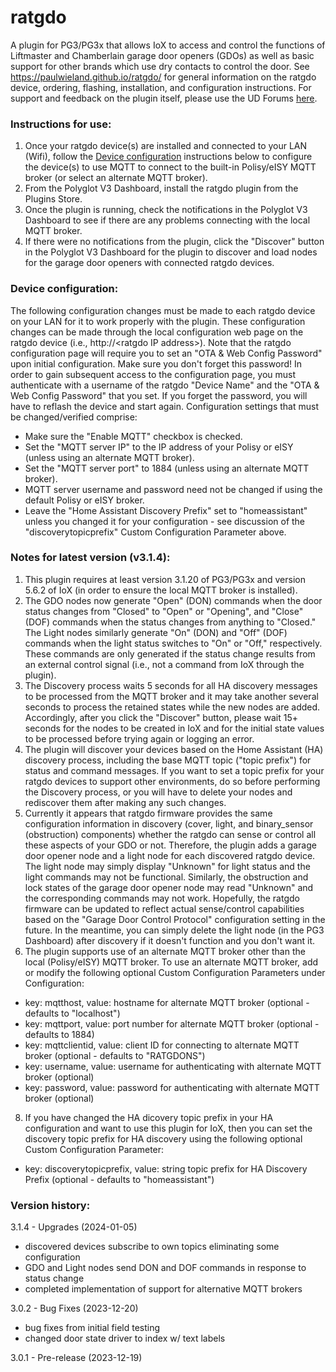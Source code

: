 # ratgdo
A plugin for PG3/PG3x that allows IoX to access and control the functions of Liftmaster and Chamberlain garage door openers (GDOs) as well as basic support for other brands which use dry contacts to control the door. See https://paulwieland.github.io/ratgdo/ for general information on the ratgdo device, ordering, flashing, installation, and configuration instructions. For support and feedback on the plugin itself, please use the UD Forums [here](https://forum.universal-devices.com/forum/436-ratgdo/).

### Instructions for use:

1. Once your ratgdo device(s) are installed and connected to your LAN (Wifi), follow the [Device configuration](#config) instructions below to configure the device(s) to use MQTT to connect to the built-in Polisy/eISY MQTT broker (or select an alternate MQTT broker).
2. From the Polyglot V3 Dashboard, install the ratgdo plugin from the Plugins Store.
3. Once the plugin is running, check the notifications in the Polyglot V3 Dashboard to see if there are any problems connecting with the local MQTT broker.
4. If there were no notifications from the plugin, click the "Discover" button in the Polyglot V3 Dashboard for the plugin to discover and load nodes for the garage door openers with connected ratgdo devices.

### <a name="config">Device configuration:</a>
The following configuration changes must be made to each ratgdo device on your LAN for it to work properly with the plugin. These configuration changes can be made through the local configuration web page on the ratgdo device (i.e., http://\<ratgdo IP address\>). Note that the ratgdo configuration page will require you to set an "OTA & Web Config Password" upon initial configuration. Make sure  you don't forget this password! In order to gain subsequent access to the configuration page, you must authenticate with a username of the ratgdo "Device Name" and the "OTA & Web Config Password" that you set. If you forget the password, you will have to reflash the device and start again.
Configuration settings that must be changed/verified comprise:
   * Make sure the "Enable MQTT" checkbox is checked.
   * Set the "MQTT server IP" to the IP address of your Polisy or eISY (unless using an alternate MQTT broker).
   * Set the "MQTT server port" to 1884 (unless using an alternate MQTT broker).
   * MQTT server username and password need not be changed if using the default Polisy or eISY broker.
   * Leave the "Home Assistant Discovery Prefix" set to "homeassistant" unless you changed it for your configuration - see discussion of the "discoverytopicprefix" Custom Configuration Parameter above.

### Notes for latest version (v3.1.4):
1. This plugin requires at least version 3.1.20 of PG3/PG3x and version 5.6.2 of IoX (in order to ensure the local MQTT broker is installed).
2. The GDO nodes now generate "Open" (DON) commands when the door status changes from "Closed" to "Open" or "Opening", and "Close" (DOF) commands when the status changes from anything to "Closed." The Light nodes similarly generate "On" (DON) and "Off" (DOF) commands when the light status switches to "On" or "Off," respectively. These commands are only generated if the status change results from an external control signal (i.e., not a command from IoX through the plugin).
3. The Discovery process waits 5 seconds for all HA discovery messages to be processed from the MQTT broker and it may take another several seconds to process the retained states while the new nodes are added. Accordingly, after you click the "Discover" button, please wait 15+ seconds for the nodes to be created in IoX and for the initial state values to be processed before trying again or logging an error.
4. The  plugin will discover your devices based on the Home Assistant (HA) discovery process, including the base MQTT topic ("topic prefix") for status and command messages. If you want to set a topic prefix for your ratgdo devices to support other environments, do so before performing the Discovery process, or you will have to delete your nodes and rediscover them after making any such changes.
6. Currently it appears that ratgdo firmware provides the same configuration information in discovery (cover, light, and binary_sensor (obstruction) components) whether the ratgdo can sense or control all these aspects of your GDO or not. Therefore, the plugin adds a garage door opener node and a light node for each discovered ratgdo device. The light node may simply display "Unknown" for light status and the light commands may not be functional. Similarly, the obstruction and lock states of the garage door opener node may read "Unknown" and the corresponding commands may not work. Hopefully, the ratgdo firmware can be updated to reflect actual sense/control capabilities based on the "Garage Door Control Protocol" configuration setting in the future. In the meantime, you can simply delete the light node (in the PG3 Dashboard) after discovery if it doesn't function and you don't want it.
7. The plugin supports use of an alternate MQTT broker other than the local (Polisy/eISY) MQTT broker. To use an alternate MQTT broker, add or modify the following optional Custom Configuration Parameters under Configuration: 
- key: mqtthost, value: hostname for alternate MQTT broker (optional - defaults to "localhost")
- key: mqttport, value: port number for alternate MQTT broker (optional - defaults to 1884)
- key: mqttclientid, value: client ID for connecting to alternate MQTT broker (optional - defaults to "RATGDONS")
- key: username, value: username for authenticating with alternate MQTT broker (optional)
- key: password, value: password for authenticating with alternate MQTT broker (optional)
8. If you have changed the HA dicovery topic prefix in your HA  configuration and want to use this plugin for IoX, then you can set the discovery topic prefix for HA discovery using the following optional Custom Configuration Parameter: 
- key: discoverytopicprefix, value: string topic prefix for HA Discovery Prefix (optional - defaults to "homeassistant")

### Version history:
3.1.4 - Upgrades (2024-01-05)
- discovered devices subscribe to own topics eliminating some configuration
- GDO and Light nodes send DON and DOF commands in response to status change
- completed implementation of support for alternative MQTT brokers
  
3.0.2 - Bug Fixes (2023-12-20)
- bug fixes from initial field testing
- changed door state driver to index w/ text labels

3.0.1 - Pre-release (2023-12-19)
